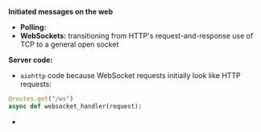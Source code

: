 
**Initiated messages on the web**
- **Polling:** 
- **WebSockets:** transitioning from HTTP's request-and-response use of TCP to a general open socket

**Server code:**
- `aiohttp` code because WebSocket requests initially look like HTTP requests:
```Python
@routes.get("/ws")
async def websocket_handler(request):
```
- 
